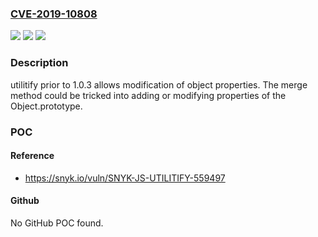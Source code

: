 ### [CVE-2019-10808](https://cve.mitre.org/cgi-bin/cvename.cgi?name=CVE-2019-10808)
![](https://img.shields.io/static/v1?label=Product&message=utilitify&color=blue)
![](https://img.shields.io/static/v1?label=Version&message=n%2Fa&color=blue)
![](https://img.shields.io/static/v1?label=Vulnerability&message=Prototype%20Pollution&color=brighgreen)

### Description

utilitify prior to 1.0.3 allows modification of object properties. The merge method could be tricked into adding or modifying properties of the Object.prototype.

### POC

#### Reference
- https://snyk.io/vuln/SNYK-JS-UTILITIFY-559497

#### Github
No GitHub POC found.

